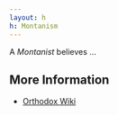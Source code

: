```yaml
---
layout: h
h: Montanism
---
```

A _Montanist_ believes &hellip;

## More Information
- [Orthodox Wiki](https://orthodoxwiki.org/Montanism)
